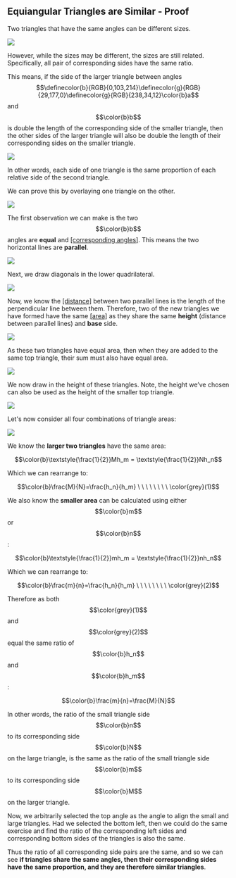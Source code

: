## Equiangular Triangles are Similar - Proof

Two triangles that have the same angles can be different sizes.

![](./EquiangularTriangles.png)

However, while the sizes may be different, the sizes are still related. Specifically, all pair of corresponding sides have the same ratio.

This means, if the side of the larger triangle between angles $$\definecolor{b}{RGB}{0,103,214}\definecolor{g}{RGB}{29,177,0}\definecolor{g}{RGB}{238,34,12}\color{b}a$$ and $$\color{b}b$$ is double the length of the corresponding side of the smaller triangle, then the other sides of the larger triangle will also be double the length of their corresponding sides on the smaller triangle.

![](./ProportionalTriangles.png)

In other words, each side of one triangle is the same proportion of each relative side of the second triangle.

We can prove this by overlaying one triangle on the other.

![](./OverlayTriangles.png)

The first observation we can make is the two $$\color{b}b$$ angles are **equal** and [[corresponding angles]]((qr,'Math/Geometry_1/RelatedAngles/base/Corresponding',#00756F)). This means the two horizontal lines are **parallel**.

![](./CorrespondingAngles.png)

Next, we draw diagonals in the lower quadrilateral.

![](./Diagonals.png)

Now, we know the [[distance]]((qr,'Math/Geometry_1/ParallelLineDistance/base/Main',#00756F)) between two parallel lines is the length of the perpendicular line between them. Therefore, two of the new triangles we have formed have the same [[area]]((qr,'Math/Geometry_1/AreaTriangle/base/Main',#00756F)) as they share the same **height** (distance between parallel lines) and **base** side.

![](./AreaBottomTriangles.png)

As these two triangles have equal area, then when they are added to the same top triangle, their sum must also have equal area.

![](./AreaLargeTriangles.png)

We now draw in the height of these triangles. Note, the height we’ve chosen can also be used as the height of the smaller top triangle.

![](./LargeTrianglesPlusHeight.png)

Let's now consider all four combinations of triangle areas:

![](./FourTriangles.png)

We know the **larger two triangles** have the same area:

$$\color{b}\textstyle{\frac{1}{2}}Mh_m = \textstyle{\frac{1}{2}}Nh_n$$

Which we can rearrange to:

$$\color{b}\frac{M}{N}=\frac{h_n}{h_m} \ \ \ \ \ \ \ \ \color{grey}(1)$$

We also know the **smaller area** can be calculated using either $$\color{b}m$$ or $$\color{b}n$$:

$$\color{b}\textstyle{\frac{1}{2}}mh_m = \textstyle{\frac{1}{2}}nh_n$$

Which we can rearrange to:

$$\color{b}\frac{m}{n}=\frac{h_n}{h_m} \ \ \ \ \ \ \ \ \color{grey}(2)$$

Therefore as both $$\color{grey}(1)$$ and $$\color{grey}(2)$$ equal the same ratio of $$\color{b}h_n$$ and $$\color{b}h_m$$:

$$\color{b}\frac{m}{n}=\frac{M}{N}$$

In other words, the ratio of the small triangle side $$\color{b}n$$ to its corresponding side $$\color{b}N$$ on the large triangle, is the same as the ratio of the small triangle side $$\color{b}m$$ to its corresponding side $$\color{b}M$$ on the larger triangle.

Now, we arbitrarily selected the top angle as the angle to align the small and large triangles. Had we selected the bottom left, then we could do the same exercise and find the ratio of the corresponding left sides and corresponding bottom sides of the triangles is also the same.

Thus the ratio of all corresponding side pairs are the same, and so we can see **if triangles share the same angles, then their corresponding sides have the same proportion, and they are therefore similar triangles**.
